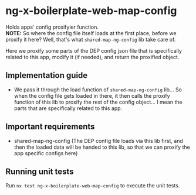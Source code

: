 # ng-x-boilerplate-web-map-config

Holds apps' config proxifyier function.  
**NOTE:** So where the config file itself loads at the first place, before we proxify it here? Well, that's what `shared-map-ng-config` lib take care of.

Here we proxify some parts of the DEP config json file that is specifically related to this app, modify it (if needed), and return the proxified object.

## Implementation guide

- We pass it through the load function of `shared-map-ng-config` lib... So when the config file gets loaded in there, it then calls the proxify function of this lib to proxify the rest of the config object... I mean the parts that are specifically related to this app.

## Important requirements

- shared-map-ng-config (The DEP config file loads via this lib first, and then the loaded data will be handed to this lib, so that we can proxify the app specific configs here)

## Running unit tests

Run `nx test ng-x-boilerplate-web-map-config` to execute the unit tests.
